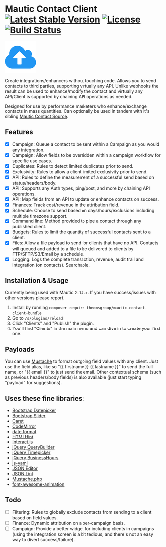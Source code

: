 # Mautic Contact Client [![Latest Stable Version](https://poser.pugx.org/thedmsgroup/mautic-contact-client-bundle/v/stable)](https://packagist.org/packages/thedmsgroup/mautic-contact-client-bundle) [![License](https://poser.pugx.org/thedmsgroup/mautic-contact-client-bundle/license)](https://packagist.org/packages/thedmsgroup/mautic-contact-client-bundle) [![Build Status](https://travis-ci.com/TheDMSGroup/mautic-contact-client.svg?branch=master)](https://travis-ci.com/TheDMSGroup/mautic-contact-client)
![](./Assets/img/client.png)

Create integrations/enhancers without touching code. Allows you to send contacts to third parties, supporting virtually any API. Unlike webhooks the result can be used to enhance/modify the contact and virtually any API/Client is supported by chaining API operations as needed.

Designed for use by performance marketers who enhance/exchange contacts in mass quantities.
Can optionally be used in tandem with it's sibling [Mautic Contact Source](https://github.com/TheDMSGroup/mautic-contact-source).

## Features
- [x] Campaign: Queue a contact to be sent within a Campaign as you would any integration.
- [x] Campaign: Allow fields to be overridden within a campaign workflow for specific use cases.
- [x] Duplicates: Rules to detect limited duplicates prior to send.
- [x] Exclusivity: Rules to allow a client limited exclusivity prior to send.
- [x] API: Rules to define the measurement of a successful send based on status/headers/body.
- [x] API: Supports any Auth types, ping/post, and more by chaining API operations.
- [x] API: Map fields from an API to update or enhance contacts on success.
- [x] Finances: Track cost/revenue in the attribution field.
- [x] Schedule: Choose to send based on days/hours/exclusions including multiple timezone support.
- [x] Command line: Method provided to pipe a contact through any published client.
- [x] Budgets: Rules to limit the quantity of successful contacts sent to a client.
- [X] Files: Allow a file payload to send for clients that have no API. Contacts will queued and added to a file to be delivered to clients by FTP/SFTP/S3/Email by a schedule.
- [x] Logging: Logs the complete transaction, revenue, audit trail and integration (on contacts). Searchable.

## Installation & Usage

Currently being used with Mautic `2.14.x`.
If you have success/issues with other versions please report.

1. Install by running `composer require thedmsgroup/mautic-contact-client-bundle`
2. Go to `/s/plugins/reload`
3. Click "Clients" and "Publish" the plugin.
4. You'll find "Clients" in the main menu and can dive in to create your first one.

## Payloads

You can use [Mustache](http://mustache.github.io) to format outgoing field values with any client. 
Just use the field alias, like so "{{ firstname }} {{ lastname }}" to send the full name, or "{{ email }}" to just send the email.
Other contextual schema (such as previous headers/body fields) is also available (just start typing "payload" for suggestions).

## Uses these fine libraries:

* [Bootstrap Datepicker](https://github.com/uxsolutions/bootstrap-datepicker)
* [Bootstrap Slider](https://github.com/seiyria/bootstrap-slider)
* [Caret](https://github.com/accursoft/caret)
* [CodeMirror](https://github.com/codemirror/CodeMirror)
* [date.format](https://github.com/jacwright/date.format)
* [HTMLHint](https://github.com/yaniswang/HTMLHint)
* [Interact.js](https://github.com/taye/interact.js)
* [jQuery QueryBuilder](https://github.com/mistic100/jQuery-QueryBuilder)
* [jQuery Timepicker](https://github.com/jonthornton/jquery-timepicker)
* [jQuery BusinessHours](https://github.com/gEndelf/jquery.businessHours)
* [js-yaml](https://github.com/nodeca/js-yaml)
* [JSON Editor](https://github.com/json-editor/json-editor)
* [JSON Lint](https://github.com/zaach/jsonlint)
* [Mustache.php](https://github.com/bobthecow/mustache.php)
* [font-awesome-animation](https://github.com/l-lin/font-awesome-animation)

## Todo
- [ ] Filtering: Rules to globally exclude contacts from sending to a client based on field values.
- [ ] Finance: Dynamic attribution on a per-campaign basis.
- [ ] Campaign: Provide a better widget for including clients in campaigns (using the integration screen is a bit tedious, and there's not an easy way to divert success/failure).
